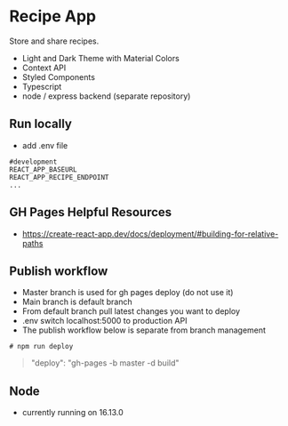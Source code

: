 # Recipe App

Store and share recipes.

* Light and Dark Theme with Material Colors
* Context API
* Styled Components
* Typescript
* node / express backend (separate repository)

## Run locally
* add .env file

```
#development
REACT_APP_BASEURL
REACT_APP_RECIPE_ENDPOINT
...
```

## GH Pages Helpful Resources
* https://create-react-app.dev/docs/deployment/#building-for-relative-paths


## Publish workflow
- Master branch is used for gh pages deploy (do not use it)
- Main branch is default branch
- From default branch pull latest changes you want to deploy
- .env switch localhost:5000 to production API
- The publish workflow below is separate from branch management

```
# npm run deploy
```
>
> "deploy": "gh-pages -b master -d build"
>

## Node
- currently running on 16.13.0
